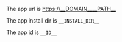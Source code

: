 The app url is <https://__DOMAIN____PATH__>

The app install dir is `__INSTALL_DIR__`

The app id is `__ID__`
